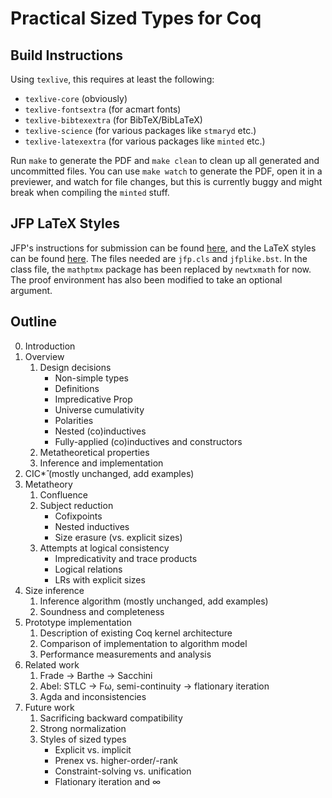 # Practical Sized Types for Coq

## Build Instructions

Using `texlive`, this requires at least the following:

* `texlive-core` (obviously)
* `texlive-fontsextra` (for acmart fonts)
* `texlive-bibtexextra` (for BibTeX/BibLaTeX)
* `texlive-science` (for various packages like `stmaryd` etc.)
* `texlive-latexextra` (for various packages like `minted` etc.)

Run `make` to generate the PDF and `make clean` to clean up all generated and uncommitted files.
You can use `make watch` to generate the PDF, open it in a previewer, and watch for file changes,
but this is currently buggy and might break when compiling the `minted` stuff.

## JFP LaTeX Styles

JFP's instructions for submission can be found [here](https://www.cambridge.org/core/journals/journal-of-functional-programming/information/instructions-contributors),
and the LaTeX styles can be found [here](https://www.cambridge.org/core/services/aop-file-manager/file/5efdfbf0c990970b59d33052).
The files needed are `jfp.cls` and `jfplike.bst`.
In the class file, the `mathptmx` package has been replaced by `newtxmath` for now.
The proof environment has also been modified to take an optional argument.

## Outline

0. Introduction
0. Overview
   1. Design decisions
      + Non-simple types
      + Definitions
      + Impredicative Prop
      + Universe cumulativity
      - Polarities
      - Nested (co)inductives
      - Fully-applied (co)inductives and constructors
   1. Metatheoretical properties
   1. Inference and implementation
0. CIC*̂ (mostly unchanged, add examples)
0. Metatheory
   1. Confluence
   1. Subject reduction
      * Cofixpoints
      * Nested inductives
      * Size erasure (vs. explicit sizes)
   1. Attempts at logical consistency
      * Impredicativity and trace products
      * Logical relations
      * LRs with explicit sizes
0. Size inference
   1. Inference algorithm (mostly unchanged, add examples)
   1. Soundness and completeness
0. Prototype implementation
   1. Description of existing Coq kernel architecture
   1. Comparison of implementation to algorithm model
   1. Performance measurements and analysis
0. Related work
   1. Frade → Barthe → Sacchini
   1. Abel: STLC → Fω, semi-continuity → flationary iteration
   1. Agda and inconsistencies
0. Future work
   1. Sacrificing backward compatibility
   1. Strong normalization
   1. Styles of sized types
      * Explicit vs. implicit
      * Prenex vs. higher-order/-rank
      * Constraint-solving vs. unification
      * Flationary iteration and ∞
